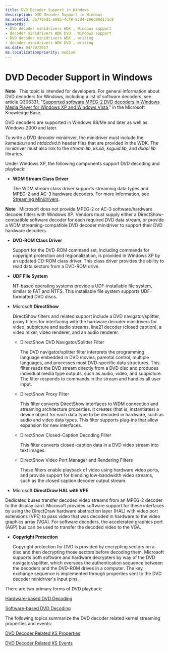 ```yaml
---
title: DVD Decoder Support in Windows
description: DVD Decoder Support in Windows
ms.assetid: 3a77b6d1-6095-4cf8-8cd4-2e6d80d171c8
keywords:
- DVD decoder minidrivers WDK , Windows support
- decoder minidrivers WDK DVD , Windows support
- DVD decoder minidrivers WDK , writing
- decoder minidrivers WDK DVD , writing
ms.date: 04/20/2017
ms.localizationpriority: medium
---
```


# DVD Decoder Support in Windows





**Note**   This topic is intended for developers. For general information about DVD decoders for Windows, including a list of software decoders, see article Q306331, "[Supported software MPEG-2 DVD decoders in Windows Media Player for Windows XP and Windows Vista](https://go.microsoft.com/fwlink/p/?linkid=3100&ID=306331)," in the Microsoft Knowledge Base.

 

DVD decoders are supported in Windows 98/Me and later as well as Windows 2000 and later.

To write a DVD decoder minidriver, the minidriver must include the *ksmedia.h* and *ntddcdvd.h* header files that are provided in the WDK. The minidriver must also link to the *stream.lib*, *ks.lib*, *ksguid.lib*, and *dxapi.lib* libraries.

Under Windows XP, the following components support DVD decoding and playback:

-   **WDM Stream Class Driver**

    The WDM stream class driver supports streaming data types and MPEG-2 and AC-3 hardware decoders. For more information, see [Streaming Minidrivers](https://docs.microsoft.com/windows-hardware/drivers/ddi/_stream/index).

**Note**   Microsoft does not provide MPEG-2 or AC-3 software/hardware decoder filters with Windows XP. Vendors must supply either a DirectShow-compatible software decoder for each required DVD data stream, or provide a WDM streaming-compatible DVD decoder minidriver to support their DVD hardware decoders.

 

-   **DVD-ROM Class Driver**

    Support for the DVD-ROM command set, including commands for copyright protection and regionalization, is provided in Windows XP by an updated CD-ROM class driver. This class driver provides the ability to read data sectors from a DVD-ROM drive.

-   **UDF File System**

    NT-based operating systems provide a UDF-installable file system, similar to FAT and NTFS. This installable file system supports UDF-formatted DVD discs.

-   Microsoft **DirectShow**

    DirectShow filters and related support include a DVD navigator/splitter, proxy filters for interfacing with the hardware decoder minidrivers for video, subpicture and audio streams, line21 decoder (closed caption), a video mixer, video renderer, and an audio renderer.

    -   DirectShow DVD Navigator/Splitter Filter

        The DVD navigator/splitter filter interprets the programming language embedded in DVD movies, parental control, multiple languages, and processes most DVD-specific data structures. This filter reads the DVD stream directly from a DVD disc and produces individual media type outputs, such as audio, video, and subpicture. The filter responds to commands in the stream and handles all user input.

    -   DirectShow Proxy Filter

        This filter converts DirectShow interfaces to WDM connection and streaming architecture properties. It creates (that is, instantiates) a device object for each data type to be decoded in hardware, such as audio and video data types. This filter supports plug-ins that allow expansion for new interfaces.

    -   DirectShow Closed-Caption Decoding Filter

        This filter converts closed-caption data in a DVD video stream into text images.

    -   DirectShow Video Port Manager and Rendering Filters

        These filters enable playback of video using hardware video ports, and provide support for blending low-bandwidth video streams, such as the closed caption decoder output stream.

-   Microsoft **DirectDraw HAL with VPE**

Dedicated buses transfer decoded video streams from an MPEG-2 decoder to the display card. Microsoft provides software support for these interfaces by using the DirectDraw hardware abstraction layer (HAL) with video port extensions (VPE) to pass video that was decoded in hardware to the video graphics array (VGA). For software decoders, the accelerated graphics port (AGP) bus can be used to transfer the decoded video to the VGA.

-   **Copyright Protection**

    Copyright protection for DVD is provided by encrypting sectors on a disc and then decrypting those sectors before decoding them. Microsoft supports both software and hardware decrypters by way of the DVD navigator/splitter, which oversees the authentication sequence between the decoders and the DVD-ROM drives in a computer. The key exchange sequence is implemented through properties sent to the DVD decoder minidriver's input pins.

There are two primary forms of DVD playback:

[Hardware-based DVD Decoding](hardware-based-dvd-decoding.md)

[Software-based DVD Decoding](software-based-dvd-decoding.md)

The following topics summarize the DVD decoder related kernel streaming properties and events:

[DVD Decoder Related KS Properties](dvd-decoder-related-ks-properties.md)

[DVD Decoder Related KS Events](dvd-decoder-related-ks-events.md)

 

 




